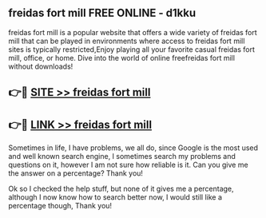 ## freidas fort mill FREE ONLINE - d1kku

freidas fort mill is a popular website that offers a wide variety of freidas fort mill that can be played in environments where access to freidas fort mill sites is typically restricted,Enjoy playing all your favorite casual freidas fort mill, office, or home. Dive into the world of online freefreidas fort mill without downloads!

## 👉🔴 [SITE >> freidas fort mill](http://news.freeplayer.one?title=freidas_fort_mill&ref=FRRE)

## 👉🔴 [LINK >> freidas fort mill](http://news.freeplayer.one?title=freidas_fort_mill&ref=FREE)

Sometimes in life, I have problems, we all do, since Google is the most used and well known search engine, I sometimes search my problems and questions on it, however I am not sure how reliable is it. Can you give me the answer on a percentage? Thank you!

Ok so I checked the help stuff, but none of it gives me a percentage, although I now know how to search better now, I would still like a percentage though, Thank you!